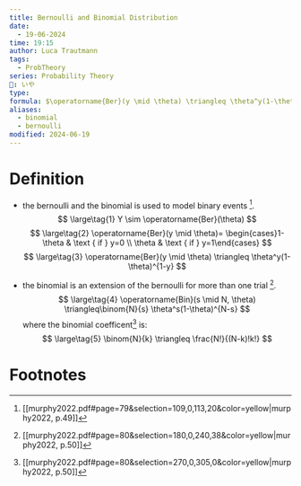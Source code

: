 ```yaml
---
title: Bernoulli and Binomial Distribution
date:
  - 19-06-2024
time: 19:15
author: Luca Trautmann
tags:
  - ProbTheory
series: Probability Theory
🍙: いや
type: 
formula: $\operatorname{Ber}(y \mid \theta) \triangleq \theta^y(1-\theta)^{1-y}$
aliases:
  - binomial
  - bernoulli
modified: 2024-06-19
---
```

# Definition
- the bernoulli and the binomial is used to model binary events [^1]. 
$$ \large\tag{1}
Y \sim \operatorname{Ber}(\theta)
$$
$$ \large\tag{2}
\operatorname{Ber}(y \mid \theta)= \begin{cases}1-\theta & \text { if } y=0 \\ \theta & \text { if } y=1\end{cases}
$$
$$ \large\tag{3} 
\operatorname{Ber}(y \mid \theta) \triangleq \theta^y(1-\theta)^{1-y}
$$

- the binomial is an extension of the bernoulli for more than one trial [^2]. 
$$ \large\tag{4}
\operatorname{Bin}(s \mid N, \theta) \triangleq\binom{N}{s} \theta^s(1-\theta)^{N-s}
$$
where the binomial coefficent[^3] is: 
$$ \large\tag{5}
\binom{N}{k} \triangleq \frac{N!}{(N-k)!k!}
$$


# Footnotes

[^1]: [[murphy2022.pdf#page=79&selection=109,0,113,20&color=yellow|murphy2022, p.49]]
[^2]: [[murphy2022.pdf#page=80&selection=180,0,240,38&color=yellow|murphy2022, p.50]]
[^3]: [[murphy2022.pdf#page=80&selection=270,0,305,0&color=yellow|murphy2022, p.50]]